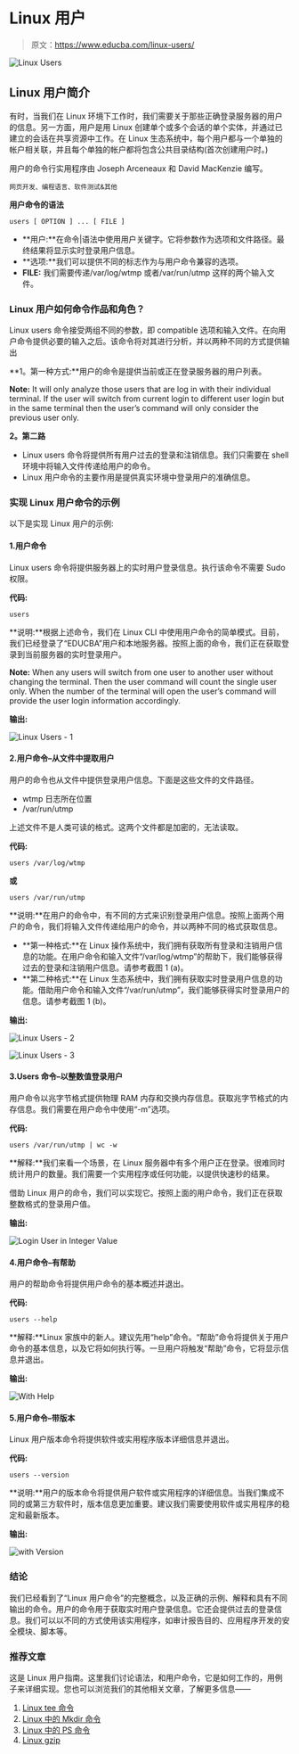 # Linux 用户

> 原文：<https://www.educba.com/linux-users/>

![Linux Users](img/f8881e6bdc0d64289a924bb62f116642.png)



## Linux 用户简介

有时，当我们在 Linux 环境下工作时，我们需要关于那些正确登录服务器的用户的信息。另一方面，用户是用 Linux 创建单个或多个会话的单个实体，并通过已建立的会话在共享资源中工作。在 Linux 生态系统中，每个用户都与一个单独的帐户相关联，并且每个单独的帐户都将包含公共目录结构(首次创建用户时。)

用户的命令行实用程序由 Joseph Arceneaux 和 David MacKenzie 编写。

<small>网页开发、编程语言、软件测试&其他</small>

**用户命令的语法**

`users [ OPTION ] ... [ FILE ]`

*   **用户:**在命令|语法中使用用户关键字。它将参数作为选项和文件路径。最终结果将显示实时登录用户信息。
*   **选项:**我们可以提供不同的标志作为与用户命令兼容的选项。
*   **FILE:** 我们需要传递/var/log/wtmp 或者/var/run/utmp 这样的两个输入文件。

### Linux 用户如何命令作品和角色？

Linux users 命令接受两组不同的参数，即 compatible 选项和输入文件。在向用户命令提供必要的输入之后。该命令将对其进行分析，并以两种不同的方式提供输出

**1。第一种方式:**用户的命令是提供当前或正在登录服务器的用户列表。

**Note:** It will only analyze those users that are log in with their individual terminal. If the user will switch from current login to different user login but in the same terminal then the user’s command will only consider the previous user only.

**2。第二路**

*   Linux users 命令将提供所有用户过去的登录和注销信息。我们只需要在 shell 环境中将输入文件传递给用户的命令。
*   Linux 用户命令的主要作用是提供真实环境中登录用户的准确信息。

### 实现 Linux 用户命令的示例

以下是实现 Linux 用户的示例:

#### 1.用户命令

Linux users 命令将提供服务器上的实时用户登录信息。执行该命令不需要 Sudo 权限。

**代码:**

`users`

**说明:**根据上述命令，我们在 Linux CLI 中使用用户命令的简单模式。目前，我们已经登录了“EDUCBA”用户和本地服务器。按照上面的命令，我们正在获取登录到当前服务器的实时登录用户。

**Note:** When any users will switch from one user to another user without changing the terminal. Then the user command will count the single user only. When the number of the terminal will open the user’s command will provide the user login information accordingly.

**输出:**

![Linux Users - 1](img/75a660a982df920dd590d0d75dce9c62.png)



#### 2.用户命令–从文件中提取用户

用户的命令也从文件中提供登录用户信息。下面是这些文件的文件路径。

*   wtmp 日志所在位置
*   /var/run/utmp

上述文件不是人类可读的格式。这两个文件都是加密的，无法读取。

**代码:**

`users /var/log/wtmp`

**或**

`users /var/run/utmp`

**说明:**在用户的命令中，有不同的方式来识别登录用户信息。按照上面两个用户的命令，我们将输入文件传递给用户的命令，并以两种不同的格式获取信息。

*   **第一种格式:**在 Linux 操作系统中，我们拥有获取所有登录和注销用户信息的功能。在用户命令和输入文件“/var/log/wtmp”的帮助下，我们能够获得过去的登录和注销用户信息。请参考截图 1 (a)。
*   **第二种格式:**在 Linux 生态系统中，我们拥有获取实时登录用户信息的功能。借助用户命令和输入文件“/var/run/utmp”，我们能够获得实时登录用户的信息。请参考截图 1 (b)。

**输出:**

![Linux Users - 2](img/a316b7cf089694d287fb7cf0b7bbbf5a.png)



![Linux Users - 3](img/77db06ab61ceffa3cb9bbe13b6921e6e.png)



#### 3.Users 命令–以整数值登录用户

用户命令以兆字节格式提供物理 RAM 内存和交换内存信息。获取兆字节格式的内存信息。我们需要在用户命令中使用“-m”选项。

**代码:**

`users /var/run/utmp | wc -w`

**解释:**我们来看一个场景，在 Linux 服务器中有多个用户正在登录。很难同时统计用户的数量。我们需要一个实用程序或任何功能，以提供快速秒的结果。

借助 Linux 用户的命令，我们可以实现它。按照上面的用户命令，我们正在获取整数格式的登录用户值。

**输出:**

![Login User in Integer Value](img/d52a0d4e5dbdb30e5d3fd95c4d75547f.png)



#### 4.用户命令–有帮助

用户的帮助命令将提供用户命令的基本概述并退出。

**代码:**

`users --help`

**解释:**Linux 家族中的新人。建议先用“help”命令。“帮助”命令将提供关于用户命令的基本信息，以及它将如何执行等。一旦用户将触发“帮助”命令，它将显示信息并退出。

**输出:**

![With Help](img/2b31a93c8145b03ff212a74adbe940ef.png)



#### 5.用户命令–带版本

Linux 用户版本命令将提供软件或实用程序版本详细信息并退出。

**代码:**

`users --version`

**说明:**用户的版本命令将提供用户软件或实用程序的详细信息。当我们集成不同的或第三方软件时，版本信息更加重要。建议我们需要使用软件或实用程序的稳定和最新版本。

**输出:**

![with Version](img/a41caa50116b1d620c967ab22fb7cbfe.png)



### 结论

我们已经看到了“Linux 用户命令”的完整概念，以及正确的示例、解释和具有不同输出的命令。用户的命令用于获取实时用户登录信息。它还会提供过去的登录信息。我们可以以不同的方式使用该实用程序，如审计报告目的、应用程序开发的安全模块、脚本等。

### 推荐文章

这是 Linux 用户指南。这里我们讨论语法，和用户命令，它是如何工作的，用例子来详细实现。您也可以浏览我们的其他相关文章，了解更多信息——

1.  [Linux tee 命令](https://www.educba.com/linux-tee-command/)
2.  [Linux 中的 Mkdir 命令](https://www.educba.com/mkdir-command-in-linux/)
3.  [Linux 中的 PS 命令](https://www.educba.com/ps-command-in-linux/)
4.  [Linux gzip](https://www.educba.com/linux-gzip/)





